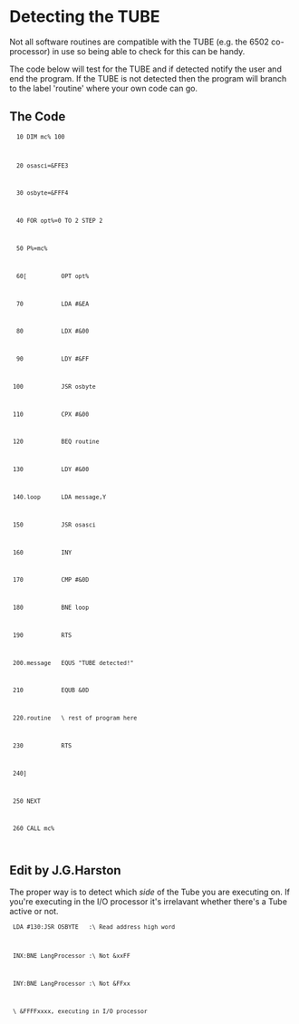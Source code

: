 # Detecting the TUBE

Not all software routines are compatible with the TUBE (e.g. the 6502 co-processor) in use so being able to check for this can be handy.

The code below will test for the TUBE and if detected notify the user and end the program. If the TUBE is not detected then the program will branch to the label 'routine' where your own code can go.

## The Code

<code >`  10 DIM mc% 100`

`  20 osasci=&FFE3`

`  30 osbyte=&FFF4`

`  40 FOR opt%=0 TO 2 STEP 2`

`  50 P%=mc%`

`  60[          OPT opt%`

`  70           LDA #&EA`

`  80           LDX #&00`

`  90           LDY #&FF`

` 100           JSR osbyte`

` 110           CPX #&00`

` 120           BEQ routine`

` 130           LDY #&00`

` 140.loop      LDA message,Y`

` 150           JSR osasci`

` 160           INY`

` 170           CMP #&0D`

` 180           BNE loop`

` 190           RTS`

` 200.message   EQUS "TUBE detected!"`

` 210           EQUB &0D`

` 220.routine   \ rest of program here`

` 230           RTS`

` 240]`

` 250 NEXT`

` 260 CALL mc%`

</code >

## Edit by J.G.Harston

The proper way is to detect which <i>side</i> of the Tube you are executing on. If you're executing in the I/O processor it's irrelavant whether there's a Tube active or not.

<code >` LDA #130:JSR OSBYTE   :\ Read address high word`

` INX:BNE LangProcessor :\ Not &xxFF`

` INY:BNE LangProcessor :\ Not &FFxx`

` \ &FFFFxxxx, executing in I/O processor`

</code>
